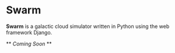 # Swarm
**Swarm** is a galactic cloud simulator written in Python using the web framework Django.

** *Coming Soon* **